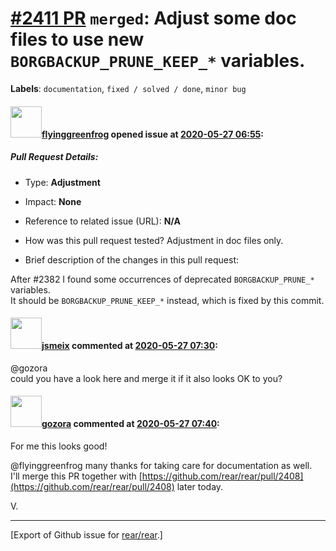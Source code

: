 [\#2411 PR](https://github.com/rear/rear/pull/2411) `merged`: Adjust some doc files to use new `BORGBACKUP_PRUNE_KEEP_*` variables.
===================================================================================================================================

**Labels**: `documentation`, `fixed / solved / done`, `minor bug`

#### <img src="https://avatars.githubusercontent.com/u/4796558?u=4d96cdb74efb96ca18f09f6b7e0f46849f40a056&v=4" width="50">[flyinggreenfrog](https://github.com/flyinggreenfrog) opened issue at [2020-05-27 06:55](https://github.com/rear/rear/pull/2411):

##### Pull Request Details:

-   Type: **Adjustment**

-   Impact: **None**

-   Reference to related issue (URL): **N/A**

-   How was this pull request tested? Adjustment in doc files only.

-   Brief description of the changes in this pull request:

After \#2382 I found some occurrences of deprecated `BORGBACKUP_PRUNE_*`
variables.  
It should be `BORGBACKUP_PRUNE_KEEP_*` instead, which is fixed by this
commit.

#### <img src="https://avatars.githubusercontent.com/u/1788608?u=925fc54e2ce01551392622446ece427f51e2f0ce&v=4" width="50">[jsmeix](https://github.com/jsmeix) commented at [2020-05-27 07:30](https://github.com/rear/rear/pull/2411#issuecomment-634482216):

@gozora  
could you have a look here and merge it if it also looks OK to you?

#### <img src="https://avatars.githubusercontent.com/u/12116358?u=1c5ba9dcee5ca3082f03029a7fbe647efd30eb49&v=4" width="50">[gozora](https://github.com/gozora) commented at [2020-05-27 07:40](https://github.com/rear/rear/pull/2411#issuecomment-634486858):

For me this looks good!

@flyinggreenfrog many thanks for taking care for documentation as
well.  
I'll merge this PR together with
[https://github.com/rear/rear/pull/2408](https://github.com/rear/rear/pull/2408)
later today.

V.

------------------------------------------------------------------------

\[Export of Github issue for
[rear/rear](https://github.com/rear/rear).\]
